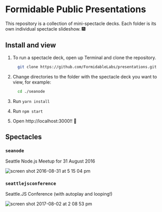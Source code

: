 # Formidable Public Presentations 

This repository is a collection of mini-spectacle decks. Each folder is its own individual spectacle slideshow. :fireworks:

## Install and view

1. To run a spectacle deck, open up Terminal and clone the repository.
    
    ```sh
      git clone https://github.com/FormidableLabs/presentations.git
    ```
    
2. Change directories to the folder with the spectacle deck you want to view, for example:
    
    ```sh
      cd ./seanode
    ``` 

3. Run `yarn install` 

4. Run `npm start` 

5. Open http://localhost:3000!! :star2: 


## Spectacles

### `seanode`

Seattle Node.js Meetup for 31 August 2016

![screen shot 2016-08-31 at 5 15 04 pm](https://cloud.githubusercontent.com/assets/768965/18150802/80375002-6f9e-11e6-9d16-b0d9476cd863.png)

### `seattlejsconference`

Seattle.JS Conference (with autoplay and looping!) 

![screen shot 2017-08-02 at 2 08 53 pm](https://user-images.githubusercontent.com/768965/28887687-1f663e90-778c-11e7-9387-548782af7ede.png)
